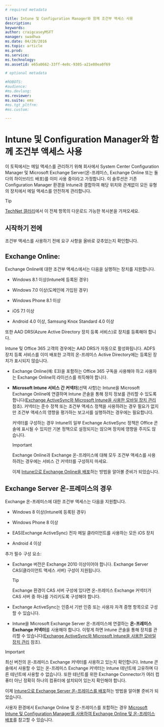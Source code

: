 ```yaml
---
# required metadata

title: Intune 및 Configuration Manager와 함께 조건부 액세스 사용
description:
keywords:
author: craigcaseyMSFT
manager: swadhwa
ms.date: 04/28/2016
ms.topic: article
ms.prod:
ms.service:
ms.technology:
ms.assetid: e65a0662-33ff-4e8c-9305-a21e80ea0f69

# optional metadata

#ROBOTS:
#audience:
#ms.devlang:
ms.reviewer: 
ms.suite: ems
#ms.tgt_pltfrm:
#ms.custom:

---
```


# Intune 및 Configuration Manager와 함께 조건부 액세스 사용
이 토픽에서는 메일 액세스를 관리하기 위해 회사에서 System Center Configuration Manager 및 Microsoft Exchange Server(온-프레미스, Exchange Online 또는 둘 다의 하이브리드 배포)를 이미 사용 중이라고 가정합니다. 이 솔루션은 기존 Configuration Manager 환경을 Intune과 결합하여 해당 위치와 관계없이 모든 유형의 장치에서 메일 액세스를 안전하게 관리합니다.

> [!TIP]
>  [TechNet 갤러리](https://gallery.technet.microsoft.com/Deploying-Enterprise-16499404)에서 이 전체 항목의 다운로드 가능한 복사본을 가져오세요.

## 시작하기 전에
조건부 액세스를 사용하기 전에 요구 사항을 올바로 갖추었는지 확인합니다.

## Exchange Online:
Exchange Online에 대한 조건부 액세스에서는 다음을 실행하는 장치를 지원합니다.

-   Windows 8.1 이상(Intune에 등록된 경우)

-   Windows 7.0 이상(도메인에 가입된 경우)

-   Windows Phone 8.1 이상

-   iOS 7.1 이상

-   Android 4.0 이상, Samsung Knox Standard 4.0 이상

또한 AAD DRS(Azure Active Directory 장치 등록 서비스)로 장치를 등록해야 합니다.

Intune 및 Office 365 고객의 경우에는 AAD DRS가 자동으로 활성화됩니다. ADFS 장치 등록 서비스를 이미 배포한 고객의 온-프레미스 Active Directory에는 등록된 장치가 표시되지 않습니다.

-   Exchange Online(예: E3)을 포함하는 Office 365 구독을 사용해야 하고 사용자는 Exchange Online의 라이선스를 취득해야 합니다.

-   **Microsoft Intune 서비스 간 커넥터**(선택 사항)는 Intune을 Microsoft Exchange Online에 연결하며 Intune 콘솔을 통해 장치 정보를 관리할 수 있도록 합니다([Exchange ActiveSync와 Microsoft Intune을 사용한 모바일 장치 관리](/intune/deploy-use/mobile-device-management-with-exchange-activesync-and-microsoft-intune) 참조). 커넥터는 준수 정책 또는 조건부 액세스 정책을 사용하려는 경우 필요가 없지만 조건부 액세스의 영향을 평가하는 보고서를 실행하려는 경우에는 필요합니다.

    커넥터를 구성하는 경우 Intune의 일부 Exchange ActiveSync 정책은 Office 콘솔에 표시될 수 있지만 기본 정책으로 설정되지는 않으며 장치에 영향을 주지도 않습니다.

    > [!IMPORTANT]
    > Exchange Online과 Exchange 온-프레미스에 대해 모두 조건부 액세스를 사용하려는 경우에는 서비스 간 커넥터를 구성하지 마세요.

    이제 [Intune으로 Exchange Online을 배포](conditional-access-intune-exchange-online.md)하는 방법을 알아볼 준비가 되었습니다.

## Exchange Server 온-프레미스의 경우
Exchange 온-프레미스에 대한 조건부 액세스는 다음을 지원합니다.

-   Windows 8 이상(Intune에 등록된 경우)

-   Windows Phone 8 이상

-   EAS(Exchange ActiveSync) 전자 메일 클라이언트를 사용하는 모든 iOS 장치

-   Android 4 이상

추가 필수 구성 요소:

-   Exchange 버전은 Exchange 2010 이상이어야 합니다. Exchange Server CAS(클라이언트 액세스 서버) 구성이 지원됩니다.

    > [!TIP]
    > Exchange 환경이 CAS 서버 구성에 있다면 온-프레미스 Exchange 커넥터가 CAS 서버 중 하나를 가리키도록 구성해야 합니다.

-   Exchange ActiveSync는 인증서 기반 인증 또는 사용자 자격 증명 항목으로 구성할 수 있습니다.

-   Intune을 Microsoft Exchange Server 온-프레미스에 연결하는 **온-프레미스 Exchange 커넥터**를 사용해야 합니다. 이렇게 하면 Intune 콘솔을 통해 장치를 관리할 수 있습니다([Exchange ActiveSync와 Microsoft Intune을 사용한 모바일 장치 관리](/intune/deploy-use/mobile-device-management-with-exchange-activesync-and-microsoft-intune) 참조).

  > [!IMPORTANT]
> 최신 버전의 온-프레미스 Exchange 커넥터를 사용하고 있는지 확인합니다. Intune 콘솔에서 사용할 수 있는 온-프레미스 Exchange 커넥터는 Intune 테넌트에 고유하며 다른 테넌트에 사용할 수 없습니다. 또한 테넌트를 위한 Exchange Connector가 여러 컴퓨터 아닌 정확히 하나의 컴퓨터에 설치되어 있는지 확인해야 합니다.

  이제 [Intune으로 Exchange Server 온-프레미스를 배포](conditional-access-intune-exchange.md)하는 방법을 알아볼 준비가 되었습니다.

사용자 환경에서 Exchange Online 및 온-프레미스를 포함하는 경우 [Microsoft Intune 및 Configuration Manager를 사용하여 Exchange Online 및 온-프레미스 배포](conditional-access-intune-configmgr-coexist.md)를 참고할 수 있습니다.


<!--HONumber=Apr16_HO4-->


